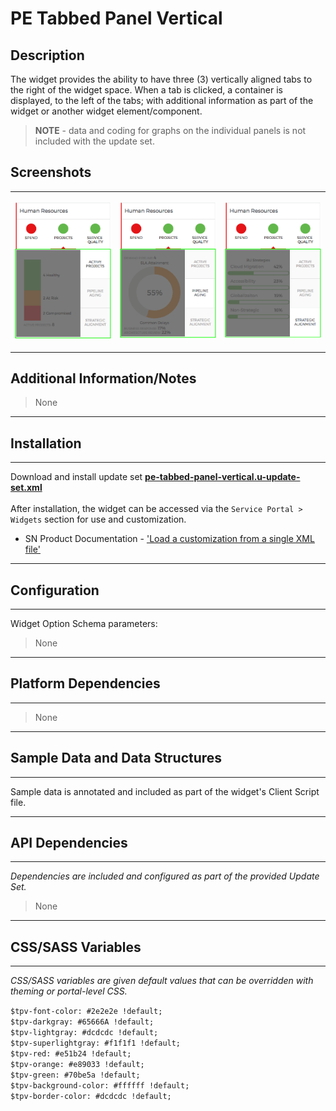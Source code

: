# PE Tabbed Panel Vertical

## Description

The widget provides the ability to have three (3) vertically aligned tabs to the right of the widget space.
When a tab is clicked, a container is displayed, to the left of the tabs; with additional information as part of the widget or another widget element/component.

> **NOTE** - data and coding for graphs on the individual panels is not included with the update set.

## Screenshots
<table><tr style='vertical-align:top'><td>

![](../images/pe-tabbed-panel-vertical-1.png)
</td><td>

![](../images/pe-tabbed-panel-vertical-2.png)
</td><td>

![](../images/pe-tabbed-panel-vertical-3.png)
</td></tr></table>

## Additional Information/Notes
> None
---
## Installation
---
Download and install update set **[pe-tabbed-panel-vertical.u-update-set.xml](https://github.com/platform-experience/serviceportal-widget-library/blob/master/pe-tabbed-panel-vertical/pe-tabbed-panel-vertical.u-update-set.xml)** <br/><br/>
After installation, the widget can be accessed via the `Service Portal > Widgets` section for use and customization.<br/>
* SN Product Documentation - ['Load a customization from a single XML file'](https://docs.servicenow.com/bundle/jakarta-application-development/page/build/system-update-sets/task/t_SaveAnUpdateSetAsAnXMLFile.html)

---
## Configuration
---
Widget Option Schema parameters:
> None
---
## Platform Dependencies
---
> None
---
## Sample Data and Data Structures
---
Sample data is annotated and included as part of the widget's Client Script file.

---
## API Dependencies
---
<i>Dependencies are included and configured as part of the provided Update Set.</i>
> None
---
## CSS/SASS Variables
---
_CSS/SASS variables are given default values that can be overridden with theming or portal-level CSS._

`$tpv-font-color: #2e2e2e !default;`<br/>
`$tpv-darkgray: #65666A !default;`<br/>
`$tpv-lightgray: #dcdcdc !default;`<br/>
`$tpv-superlightgray: #f1f1f1 !default;`<br/>
`$tpv-red: #e51b24 !default;`<br/>
`$tpv-orange: #e89033 !default;`<br/>
`$tpv-green: #70be5a !default;`<br/>
`$tpv-background-color: #ffffff !default;`<br/>
`$tpv-border-color: #dcdcdc !default;`<br/>